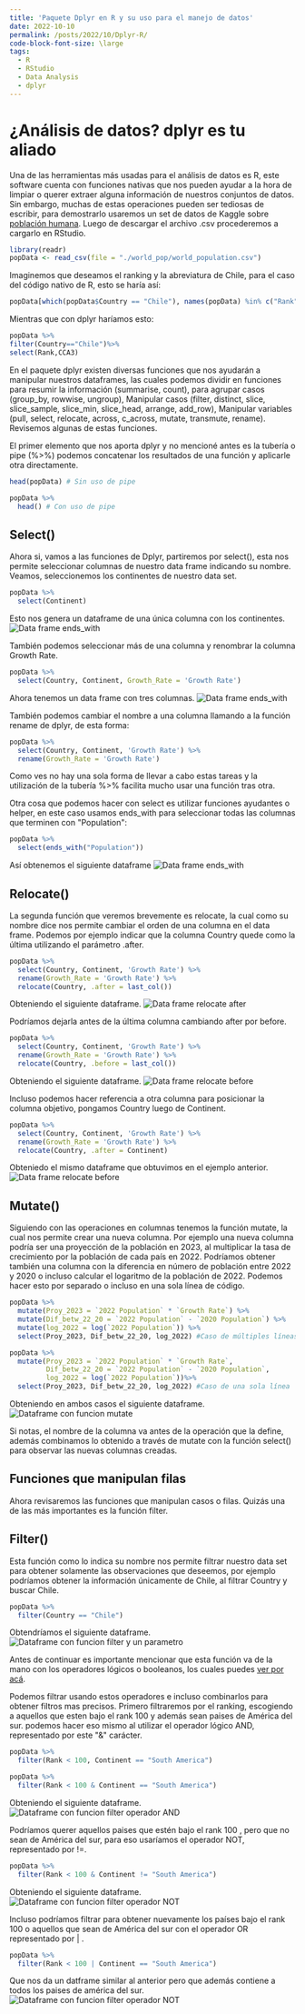 ```yaml
---
title: 'Paquete Dplyr en R y su uso para el manejo de datos'
date: 2022-10-10
permalink: /posts/2022/10/Dplyr-R/
code-block-font-size: \large
tags:
  - R
  - RStudio
  - Data Analysis
  - dplyr
---
```


# ¿Análisis de datos? dplyr es tu aliado

Una de las herramientas más usadas para el análisis de datos es R, este software cuenta con funciones nativas que nos pueden ayudar a la hora de limpiar o querer extraer alguna información de nuestros conjuntos de datos. Sin embargo, muchas de estas operaciones pueden ser tediosas de escribir, para demostrarlo usaremos un set de datos de Kaggle sobre [población humana](https://www.kaggle.com/datasets/iamsouravbanerjee/world-population-dataset). Luego de descargar el archivo .csv procederemos a cargarlo en RStudio.

```R
library(readr)
popData <- read_csv(file = "./world_pop/world_population.csv")
```


Imaginemos que deseamos el ranking y la abreviatura de Chile, para el caso del código nativo de R, esto se haría así:
```R
popData[which(popData$Country == "Chile"), names(popData) %in% c("Rank", "CCA3")]
```

Mientras que con dplyr haríamos esto:
```R
popData %>%
filter(Country=="Chile")%>%
select(Rank,CCA3)
```
En el paquete dplyr existen diversas funciones que nos ayudarán a manipular nuestros dataframes, las cuales podemos dividir en funciones para resumir la información (summarise, count), para agrupar casos (group_by, rowwise, ungroup), Manipular casos (filter, distinct, slice, slice_sample, slice_min, slice_head, arrange, add_row), Manipular variables (pull, select, relocate, across, c_across, mutate, transmute, rename). Revisemos algunas de estas funciones.

El primer elemento que nos aporta dplyr y no mencioné antes es la tubería o pipe (%>%) podemos concatenar los resultados de una función y aplicarle otra directamente.

```R
head(popData) # Sin uso de pipe

popData %>%
  head() # Con uso de pipe
```
## Select()

Ahora si, vamos a las funciones de Dplyr, partiremos por select(), esta nos permite seleccionar columnas de nuestro data frame indicando su nombre. Veamos, seleccionemos los continentes de nuestro data set. 
```R
popData %>%
  select(Continent)
```
Esto nos genera un dataframe de una única columna con los continentes. <img src="https://jorgecortes-m.github.io/images/select_continent_blog_1.JPG" alt="Data frame ends_with">

También podemos seleccionar más de una columna y renombrar la columna Growth Rate. 
```R
popData %>%
  select(Country, Continent, Growth_Rate = 'Growth Rate')
```
Ahora tenemos un data frame con tres columnas. <img src="https://jorgecortes-m.github.io/images/select_mult_col_blog_1.JPG" alt="Data frame ends_with">

También podemos cambiar el nombre a una columna llamando a la función rename de dplyr, de esta forma:

```R
popData %>%
  select(Country, Continent, 'Growth Rate') %>%
  rename(Growth_Rate = 'Growth Rate')
```
Como ves no hay una sola forma de llevar a cabo estas tareas y la utilización de la tubería %>% facilita mucho usar una función tras otra.

Otra cosa que podemos hacer con select es utilizar funciones ayudantes o helper, en este caso usamos ends_with para seleccionar todas las columnas que terminen con "Population":

```R
popData %>%
  select(ends_with("Population"))
```

Así obtenemos el siguiente dataframe <img src="https://jorgecortes-m.github.io/images/select_ends_with.JPG" alt="Data frame ends_with">

## Relocate()

La segunda función que veremos brevemente es relocate, la cual como su nombre dice nos permite cambiar el orden de una columna en el data frame.
Podemos por ejemplo indicar que la columna Country quede como la última utilizando el parámetro .after. 

```R
popData %>%
  select(Country, Continent, 'Growth Rate') %>%
  rename(Growth_Rate = 'Growth Rate') %>%
  relocate(Country, .after = last_col())
```

Obteniendo el siguiente dataframe.
<img src="https://jorgecortes-m.github.io/images/relocate_after.JPG" alt="Data frame relocate after">

Podríamos dejarla antes de la última columna cambiando after por before. 

```R
popData %>%
  select(Country, Continent, 'Growth Rate') %>%
  rename(Growth_Rate = 'Growth Rate') %>%
  relocate(Country, .before = last_col())
```
Obteniendo el siguiente dataframe.
<img src="https://jorgecortes-m.github.io/images/relocate_before.JPG" alt="Data frame relocate before">

Incluso podemos hacer referencia a otra columna para posicionar la columna objetivo, pongamos Country luego de Continent.

```R
popData %>%
  select(Country, Continent, 'Growth Rate') %>%
  rename(Growth_Rate = 'Growth Rate') %>%
  relocate(Country, .after = Continent)
```
Obteniedo el mismo dataframe que obtuvimos en el ejemplo anterior.
<img src="https://jorgecortes-m.github.io/images/relocate_before.JPG" alt="Data frame relocate before">

## Mutate()

Siguiendo con las operaciones en columnas tenemos la función mutate, la cual nos permite crear una nueva columna. Por ejemplo una nueva columna podría ser una proyección de la población en 2023, al multiplicar la tasa de crecimiento por la población de cada país en 2022. Podríamos obtener también una columna con la diferencia en número de población entre 2022 y 2020 o incluso calcular el logaritmo de la población de 2022. Podemos hacer esto por separado o incluso en una sola línea de código.

```R
popData %>%
  mutate(Proy_2023 = `2022 Population` * `Growth Rate`) %>%
  mutate(Dif_betw_22_20 = `2022 Population` - `2020 Population`) %>%
  mutate(log_2022 = log(`2022 Population`)) %>%
  select(Proy_2023, Dif_betw_22_20, log_2022) #Caso de múltiples líneas

popData %>%
  mutate(Proy_2023 = `2022 Population` * `Growth Rate`,
         Dif_betw_22_20 = `2022 Population` - `2020 Population`,
         log_2022 = log(`2022 Population`))%>%
  select(Proy_2023, Dif_betw_22_20, log_2022) #Caso de una sola línea
```
Obteniendo en ambos casos el siguiente dataframe.
<img src="https://jorgecortes-m.github.io/images/mutate.JPG" alt="Dataframe con funcion mutate">

Si notas, el nombre de la columna va antes de la operación que la define, además combinamos lo obtenido a través de mutate con la función select() para observar las nuevas columnas creadas.

## Funciones que manipulan filas

Ahora revisaremos las funciones que manipulan casos o filas. Quizás una de las más importantes es la función filter.

## Filter()

Esta función como lo indica su nombre nos permite filtrar nuestro data set para obtener solamente las observaciones que deseemos, por ejemplo podríamos obtener la información únicamente de Chile, al filtrar Country y buscar Chile.

```R
popData %>%
  filter(Country == "Chile")
```
Obtendríamos el siguiente dataframe.
<img src="https://jorgecortes-m.github.io/images/filter_unparam.JPG" alt="Dataframe con funcion filter y un parametro">

Antes de continuar es importante mencionar que esta función va de la mano con los operadores lógicos o booleanos, los cuales puedes [ver por acá](https://www.rstudio.com/wp-content/uploads/2015/02/data-wrangling-cheatsheet.pdf).

Podemos filtrar usando estos operadores e incluso combinarlos para obtener filtros mas precisos. Primero filtraremos por el ranking, escogiendo a aquellos que esten bajo el rank 100 y además sean paises de América del sur. podemos hacer eso mismo al utilizar el operador lógico AND, representado por este "&" carácter.

```R
popData %>%
  filter(Rank < 100, Continent == "South America")

popData %>%
  filter(Rank < 100 & Continent == "South America")
```

Obteniendo el siguiente dataframe.
<img src="https://jorgecortes-m.github.io/images/filter_and.JPG" alt="Dataframe con funcion filter operador AND">

Podríamos querer aquellos paises que estén bajo el rank 100 , pero que no sean de América del sur, para eso usaríamos el operador NOT, representado por !=.

```R
popData %>%
  filter(Rank < 100 & Continent != "South America")
```
Obteniendo el siguiente dataframe.
<img src="https://jorgecortes-m.github.io/images/filter_not.JPG" alt="Dataframe con funcion filter operador NOT">

Incluso podríamos filtrar para obtener nuevamente los países bajo el rank 100 o aquellos que sean de América del sur con el operador OR representado por | .

```R
popData %>%
  filter(Rank < 100 | Continent == "South America")
```

Que nos da un datframe similar al anterior pero que además contiene a todos los paises de américa del sur.
<img src="https://jorgecortes-m.github.io/images/filter_not.JPG" alt="Dataframe con funcion filter operador NOT">